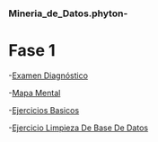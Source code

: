 
### Mineria_de_Datos.phyton-

# Fase 1

-[Examen Diagnóstico](https://github.com/Yazielbaralc1/Mineria_de_Datos.phyton-/blob/main/Examen_diagnostico_1851004.pdf)
 
-[Mapa Mental](https://github.com/Yazielbaralc1/Mineria_de_Datos.phyton-/blob/main/MapaMental_2_DM_1851004.pdf)

-[Ejercicios Basicos](https://github.com/Yazielbaralc1/Mineria_de_Datos.phyton-/blob/main/Ejercicios%20B%C3%A1sicos%20de%20Python.ipynb)

-[Ejercicio Limpieza De Base De Datos](https://github.com/Yazielbaralc1/Mineria_de_Datos.phyton-/blob/main/Ex_LimpiezaDeBaseDeDatos_Equipo7.ipynb)

